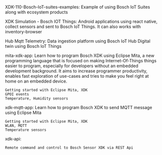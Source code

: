 XDK-110-Bosch-IoT-suites-examples:
Example of using Bosch IoT Suites along with ecosystem products

XDK Simulation - Bosch IOT Things:
Android applications using react native, collect sensors and sent to Bosch IoT Things. It can also works with inventory-browser

Hub Mqtt Telemetry:
    Data ingestion platform using Bosch IoT Hub
    Digital twin using Bosch IoT Things
    
mita-xdk-app:
Learn how to program Bosch XDK using Eclipse Mita, a new programming language that is focused on making Internet-Of-Things things easier 
to program, especially for developers without an embedded development background. It aims to increase programmer productivity, enables fast exploration of 
use-cases and tries to make you feel right at home on an embedded device.

    Getting started with Eclipse Mita, XDK
    GPOI events
    Temperature, Humidity sensors
    
xdk-mqtt-app:
Learn how to program Bosch XDK to send MQTT message using Eclipse Mita

    Getting started with Eclipse Mita, XDK
    WLAN, MQTT
    Temperature sensors

xdk-api:

    Remote command and control to Bosch Sensor XDK via REST Api
